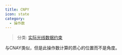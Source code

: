 ```yaml
---
title: CNPY
icon: state
category:
  - 操作数
---
```


> 分类: [实际光线数据约束](/hb/operands/131/882/  "Zemax 操作数 实际光线数据约束")

与CNAY类似，但是此操作数计算的质心的位置而不是角度。